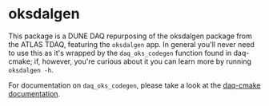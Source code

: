 # oksdalgen

This package is a DUNE DAQ repurposing of the oksdalgen package from
the ATLAS TDAQ, featuring the `oksdalgen` app. In general you'll never
need to use this as it's wrapped by the `daq_oks_codegen` function
found in daq-cmake; if, however, you're curious about it you can learn
more by running `oksdalgen -h`.

For documentation on `daq_oks_codegen`, please take a look at the
[daq-cmake
documentation](https://dune-daq-sw.readthedocs.io/en/latest/packages/daq-cmake/).


